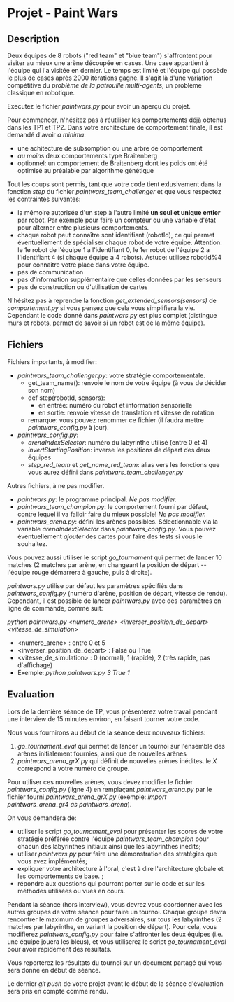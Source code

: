 # Projet - Paint Wars

## Description

Deux équipes de 8 robots ("red team" et "blue team") s'affrontent pour visiter au mieux une arène découpée en cases. Une case appartient à l'équipe qui l'a visitée en dernier. Le temps est limité et l'équipe qui possède le plus de cases après 2000 itérations gagne. Il s'agit là d'une variation compétitive du _problème de la patrouille multi-agents_, un problème classique en robotique.

Executez le fichier _paintwars.py_ pour avoir un aperçu du projet.

Pour commencer, n'hésitez pas à réutiliser les comportements déjà obtenus dans les TP1 et TP2. Dans votre architecture de comportement finale, il est demandé d'avoir _a minima_:
* une achitecture de subsomption ou une arbre de comportement
* _au moins_ deux comportements type Braitenberg
* optionnel: un comportement de Braitenberg dont les poids ont été optimisé au préalable par algorithme génétique

Tout les coups sont permis, tant que votre code tient exlusivement dans la fonction _step_ du fichier _paintwars_team_challenger_ et que vous respectez les contraintes suivantes:
* la mémoire autorisée d'un step à l'autre limité **un seul et unique entier** par robot. Par exemple pour faire un compteur ou une variable d'état pour alterner entre plusieurs comportements.
* chaque robot peut connaître sont identifiant (robotId), ce qui permet éventuellement de spécialiser chaque robot de votre équipe. Attention: le 1e robot de l'équipe 1 a l'identifiant 0, le 1er robot de l'équipe 2 a l'identifiant 4 (si chaque équipe a 4 robots). Astuce: utilisez robotId%4 pour connaitre votre place dans votre équipe.
* pas de communication
* pas d'information supplémentaire que celles données par les senseurs
* pas de construction ou d'utilisation de cartes

N'hésitez pas à reprendre la fonction _get_extended_sensors(sensors)_ de _comportement.py_ si vous pensez que cela vous simplifiera la vie. Cependant le code donné dans _paintwars.py_ est plus complet (distingue murs et robots, permet de savoir si un robot est de la même équipe). 

## Fichiers

Fichiers importants, à modifier:
* _paintwars_team_challenger.py_: votre stratégie comportementale.
  * get_team_name(): renvoie le nom de votre équipe (à vous de décider son nom)
  * def step(robotId, sensors):
    * en entrée: numéro du robot et information sensorielle
    * en sortie: renvoie vitesse de translation et vitesse de rotation
  * remarque: vous pouvez renommer ce fichier (il faudra mettre _paintwars_config.py_ à jour).
* _paintwars_config.py_:
  * _arenaIndexSelector_: numéro du labyrinthe utilisé (entre 0 et 4)
  * _invertStartingPosition_: inverse les positions de départ des deux équipes
  * _step_red_team_ et _get_name_red_team_: alias vers les fonctions que vous aurez défini dans _paintwars_team_challenger.py_

Autres fichiers, à ne pas modifier.

* _paintwars.py_: le programme principal. _Ne pas modifier._
* _paintwars_team_champion.py_: le comportement fourni par défaut, contre lequel il va falloir faire du mieux possible! _Ne pas modifier._
* _paintwars_arena.py_: défini les arènes possibles. Sélectionnable via la variable _arenaIndexSelector_ dans _paintwars_config.py_. Vous pouvez éventuellement _ajouter_ des cartes pour faire des tests si vous le souhaitez.

Vous pouvez aussi utiliser le script _go_tournament_ qui permet de lancer 10 matches (2 matches par arène, en changeant la position de départ -- l'équipe rouge démarrera à gauche, puis à droite).

_paintwars.py_ utilise par défaut les paramètres spécifiés dans _paintwars_config.py_ (numéro d'arène, position de départ, vitesse de rendu). Cependant, il est possible de lancer _paintwars.py_ avec des paramètres en ligne de commande, comme suit:

_python paintwars.py <numero_arene> <inverser_position_de_depart> <vitesse_de_simulation>_

* <numero_arene> : entre 0 et 5
* <inverser_position_de_depart> : False ou True
* <vitesse_de_simulation> : 0 (normal), 1 (rapide), 2 (très rapide, pas d'affichage)
* Exemple: _python paintwars.py 3 True 1_

## Evaluation

Lors de la dernière séance de TP, vous présenterez votre travail pendant une interview de 15 minutes environ, en faisant tourner votre code.

Nous vous fournirons au début de la séance deux nouveaux fichiers:
1. _go_tournament_eval_ qui permet de lancer un tournoi sur l'ensemble des arènes initialement fournies, ainsi que de nouvelles arènes
2. _paintwars_arena_grX.py_ qui définit de nouvelles arènes inédites. le _X_ correspond à votre numéro de groupe.

Pour utiliser ces nouvelles arènes, vous devez modifier le fichier _paintwars_config.py_ (ligne 4) en remplaçant _paintwars_arena.py_ par le fichier fourni _paintwars_arena_grX.py_ (exemple: _import paintwars_arena_gr4 as paintwars_arena_).

On vous demandera de:
* utiliser le script _go_tournament_eval_ pour présenter les scores de votre stratégie préférée contre l'équipe _paintwars_team_champion_ pour chacun des labyrinthes initiaux ainsi que les labyrinthes inédits;
* utiliser _paintwars.py_ pour faire une démonstration des stratégies que vous avez implémentés;
* expliquer votre architecture à l'oral, c'est à dire l'architecture globale et les comportements de base. ;
* répondre aux questions qui pourront porter sur le code et sur les méthodes utilisées ou vues en cours.

Pendant la séance (hors interview), vous devrez vous coordonner avec les autres groupes de votre séance pour faire un tournoi. Chaque groupe devra rencontrer le maximum de groupes adversaires, sur tous les labyrinthes (2 matches par labyrinthe, en variant la position de départ). Pour cela, vous modifierez _paintwars_config.py_ pour faire s'affronter les deux équipes (i.e. une équipe jouera les bleus), et vous utiliserez le script _go_tournament_eval_  pour avoir rapidement des résultats.

Vous reporterez les résultats du tournoi sur un document partagé qui vous sera donné en début de séance.

Le dernier _git push_ de votre projet avant le début de la séance d'évaluation sera pris en compte comme rendu.
